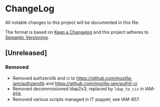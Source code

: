 # ChangeLog 
All notable changes to this project will be documented in this file.

The format is based on [Keep a Changelog](http://keepachangelog.com/en/1.0.0/)
and this project adheres to [Semantic Versioning](http://semver.org/spec/v2.0.0.html).

## [Unreleased]

### Removed
- Removed authzerolib and ci to https://github.com/mozilla-iam/authzerolib and https://github.com/mozilla-iam/auth0-ci
- Removed decommissioned ldap2s3; replaced by `ldap_to_cis` in IAM-858.
- Removed various scripts managed in IT puppet; see IAM-857.
